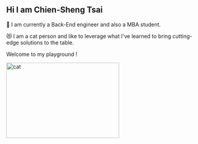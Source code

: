 ## Hi I am Chien-Sheng Tsai 

<!--
**Jason082666/Jason082666** is a ✨ _special_ ✨ repository because its `README.md` (this file) appears on your GitHub profile.

Here are some ideas to get you started:

- 🔭 I’m currently working on ...
- 🌱 I’m currently learning ...
- 👯 I’m looking to collaborate on ...
- 🤔 I’m looking for help with ...
- 💬 Ask me about ...
- 📫 How to reach me: ...
- 😄 Pronouns: ...
- ⚡ Fun fact: ...
-->

🐧 I am currently a Back-End engineer and also a MBA student.

😻 I am a cat person and like to leverage what I've learned to bring cutting-edge solutions to the table.

Welcome to my playground ! 

 <img src="https://github.com/Jason082666/Jason082666/assets/105638495/43a819fc-98ba-4d5c-a56b-30ffb05320c2" width = "300" height = "200" alt="cat" align=center />
